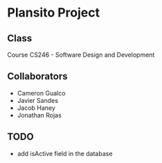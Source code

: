 # Plansito Project

## Class
Course CS246 - Software Design and Development


## Collaborators

- Cameron Gualco
- Javier Sandes
- Jacob Haney
- Jonathan Rojas


## TODO

- add isActive field in the database
